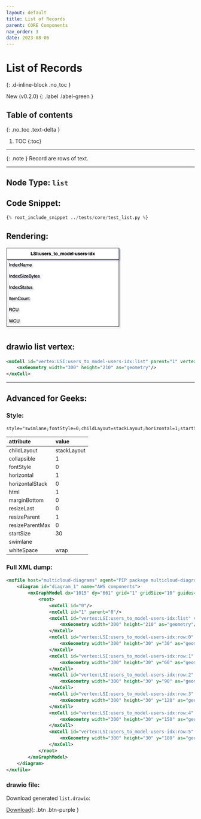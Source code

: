 ```yaml
---
layout: default
title: List of Records
parent: CORE Components
nav_order: 3
date: 2023-08-06
---
```


# List of Records
{: .d-inline-block .no_toc }

New (v0.2.0)
{: .label .label-green }

## Table of contents
{: .no_toc .text-delta }

1. TOC
{:toc}

---

{: .note }
Record are rows of text.

---

## Node Type: ``list``

## Code Snippet:

```python
{% root_include_snippet ../tests/core/test_list.py %}
```

## Rendering:

![lambda](output/jpg/list.jpg)

## drawio list vertex:

```xml
<mxCell id="vertex:LSI:users_to_model-users-idx:list" parent="1" vertex="1">
    <mxGeometry width="300" height="210" as="geometry"/>
</mxCell>
```
---

## Advanced for Geeks:

### Style:
```html
style="swimlane;fontStyle=0;childLayout=stackLayout;horizontal=1;startSize=30;horizontalStack=0;resizeParent=1;resizeParentMax=0;resizeLast=0;collapsible=1;marginBottom=0;whiteSpace=wrap;html=1;"
```

| attribute | value |
|:----------|:------|
|childLayout| stackLayout |
|collapsible| 1 |
|fontStyle| 0 |
|horizontal| 1 |
|horizontalStack| 0 |
|html| 1 |
|marginBottom| 0 |
|resizeLast| 0 |
|resizeParent| 1 |
|resizeParentMax| 0 |
|startSize| 30 |
|swimlane|  |
|whiteSpace| wrap |


### Full XML dump:
```xml
<mxfile host="multicloud-diagrams" agent="PIP package multicloud-diagrams. Generate resources in draw.io compatible format for Cloud infrastructure. Copyrights @ Roman Tsypuk 2023. MIT license." type="MultiCloud">
    <diagram id="diagram_1" name="AWS components">
        <mxGraphModel dx="1015" dy="661" grid="1" gridSize="10" guides="1" tooltips="1" connect="1" arrows="1" fold="1" page="1" pageScale="1" pageWidth="850" pageHeight="1100" math="0" shadow="1">
            <root>
                <mxCell id="0"/>
                <mxCell id="1" parent="0"/>
                <mxCell id="vertex:LSI:users_to_model-users-idx:list" value="&lt;b&gt;LSI:users_to_model-users-idx&lt;/b&gt;" style="swimlane;fontStyle=0;childLayout=stackLayout;horizontal=1;startSize=30;horizontalStack=0;resizeParent=1;resizeParentMax=0;resizeLast=0;collapsible=1;marginBottom=0;whiteSpace=wrap;html=1;" parent="1" vertex="1">
                    <mxGeometry width="300" height="210" as="geometry"/>
                </mxCell>
                <mxCell id="vertex:LSI:users_to_model-users-idx:row:0" value="IndexName" style="text;strokeColor=none;fillColor=none;align=left;verticalAlign=middle;spacingLeft=4;spacingRight=4;overflow=hidden;portConstraint=eastwest;rotatable=0;whiteSpace=wrap;html=1;" parent="vertex:LSI:users_to_model-users-idx:list" vertex="1">
                    <mxGeometry width="300" height="30" y="30" as="geometry"/>
                </mxCell>
                <mxCell id="vertex:LSI:users_to_model-users-idx:row:1" value="IndexSizeBytes" style="text;strokeColor=none;fillColor=none;align=left;verticalAlign=middle;spacingLeft=4;spacingRight=4;overflow=hidden;portConstraint=eastwest;rotatable=0;whiteSpace=wrap;html=1;" parent="vertex:LSI:users_to_model-users-idx:list" vertex="1">
                    <mxGeometry width="300" height="30" y="60" as="geometry"/>
                </mxCell>
                <mxCell id="vertex:LSI:users_to_model-users-idx:row:2" value="IndexStatus" style="text;strokeColor=none;fillColor=none;align=left;verticalAlign=middle;spacingLeft=4;spacingRight=4;overflow=hidden;portConstraint=eastwest;rotatable=0;whiteSpace=wrap;html=1;" parent="vertex:LSI:users_to_model-users-idx:list" vertex="1">
                    <mxGeometry width="300" height="30" y="90" as="geometry"/>
                </mxCell>
                <mxCell id="vertex:LSI:users_to_model-users-idx:row:3" value="ItemCount" style="text;strokeColor=none;fillColor=none;align=left;verticalAlign=middle;spacingLeft=4;spacingRight=4;overflow=hidden;portConstraint=eastwest;rotatable=0;whiteSpace=wrap;html=1;" parent="vertex:LSI:users_to_model-users-idx:list" vertex="1">
                    <mxGeometry width="300" height="30" y="120" as="geometry"/>
                </mxCell>
                <mxCell id="vertex:LSI:users_to_model-users-idx:row:4" value="RCU" style="text;strokeColor=none;fillColor=none;align=left;verticalAlign=middle;spacingLeft=4;spacingRight=4;overflow=hidden;portConstraint=eastwest;rotatable=0;whiteSpace=wrap;html=1;" parent="vertex:LSI:users_to_model-users-idx:list" vertex="1">
                    <mxGeometry width="300" height="30" y="150" as="geometry"/>
                </mxCell>
                <mxCell id="vertex:LSI:users_to_model-users-idx:row:5" value="WCU" style="text;strokeColor=none;fillColor=none;align=left;verticalAlign=middle;spacingLeft=4;spacingRight=4;overflow=hidden;portConstraint=eastwest;rotatable=0;whiteSpace=wrap;html=1;" parent="vertex:LSI:users_to_model-users-idx:list" vertex="1">
                    <mxGeometry width="300" height="30" y="180" as="geometry"/>
                </mxCell>
            </root>
        </mxGraphModel>
    </diagram>
</mxfile>
```

### drawio file:

Download generated ``list.drawio``:

[Download](output/drawio/list.drawio){: .btn .btn-purple }